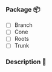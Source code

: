 ### Package 📦

<!-- Please mark an X in the box below for the package this bug affects -->

- [ ] Branch
- [ ] Cone
- [ ] Roots
- [ ] Trunk

### Description 📖

<!-- Detail below a clear and concise description of what the bug is -->
